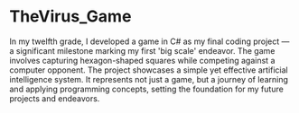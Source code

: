 # TheVirus_Game
In my twelfth grade, I developed a game in C# as my final coding project — a significant milestone marking my first 'big scale' endeavor. The game involves capturing hexagon-shaped squares while competing against a computer opponent. The project showcases a simple yet effective artificial intelligence system. It represents not just a game, but a journey of learning and applying programming concepts, setting the foundation for my future projects and endeavors.

